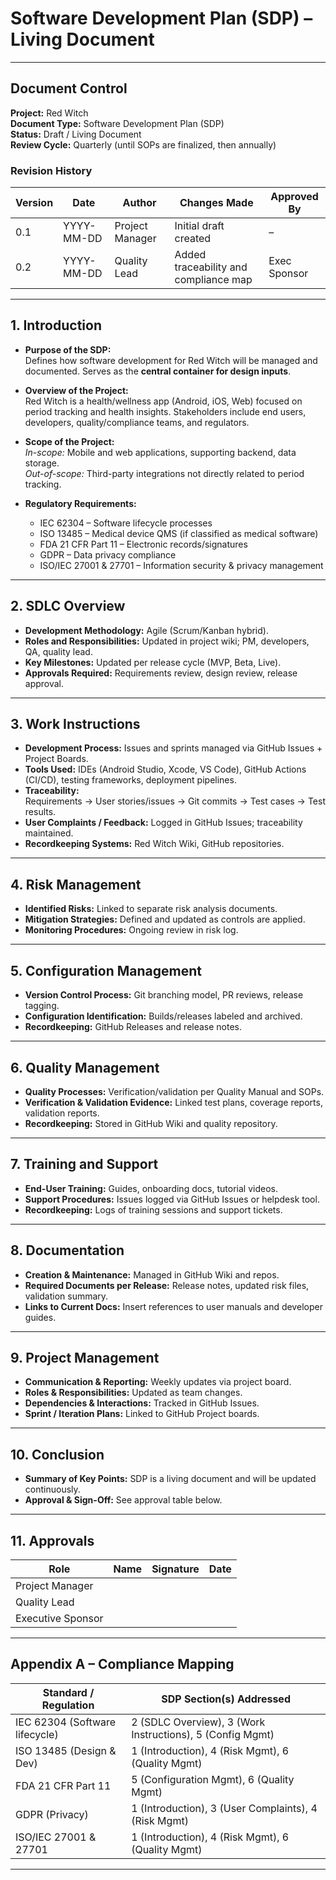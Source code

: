 # Software Development Plan (SDP) – Living Document

---

## Document Control

**Project:** Red Witch  
**Document Type:** Software Development Plan (SDP)  
**Status:** Draft / Living Document  
**Review Cycle:** Quarterly (until SOPs are finalized, then annually)  

### Revision History

| Version | Date       | Author           | Changes Made                          | Approved By |
|---------|------------|------------------|---------------------------------------|-------------|
| 0.1     | YYYY-MM-DD | Project Manager  | Initial draft created                 | –           |
| 0.2     | YYYY-MM-DD | Quality Lead     | Added traceability and compliance map | Exec Sponsor|

---

## 1. Introduction

* **Purpose of the SDP:**  
  Defines how software development for Red Witch will be managed and documented. Serves as the **central container for design inputs**.

* **Overview of the Project:**  
  Red Witch is a health/wellness app (Android, iOS, Web) focused on period tracking and health insights. Stakeholders include end users, developers, quality/compliance teams, and regulators.

* **Scope of the Project:**  
  *In-scope:* Mobile and web applications, supporting backend, data storage.  
  *Out-of-scope:* Third-party integrations not directly related to period tracking.

* **Regulatory Requirements:**  
  - IEC 62304 – Software lifecycle processes  
  - ISO 13485 – Medical device QMS (if classified as medical software)  
  - FDA 21 CFR Part 11 – Electronic records/signatures  
  - GDPR – Data privacy compliance  
  - ISO/IEC 27001 & 27701 – Information security & privacy management  

---

## 2. SDLC Overview

* **Development Methodology:** Agile (Scrum/Kanban hybrid).  
* **Roles and Responsibilities:** Updated in project wiki; PM, developers, QA, quality lead.  
* **Key Milestones:** Updated per release cycle (MVP, Beta, Live).  
* **Approvals Required:** Requirements review, design review, release approval.  

---

## 3. Work Instructions

* **Development Process:** Issues and sprints managed via GitHub Issues + Project Boards.  
* **Tools Used:** IDEs (Android Studio, Xcode, VS Code), GitHub Actions (CI/CD), testing frameworks, deployment pipelines.  
* **Traceability:**  
  Requirements → User stories/issues → Git commits → Test cases → Test results.  
* **User Complaints / Feedback:** Logged in GitHub Issues; traceability maintained.  
* **Recordkeeping Systems:** Red Witch Wiki, GitHub repositories.  

---

## 4. Risk Management

* **Identified Risks:** Linked to separate risk analysis documents.  
* **Mitigation Strategies:** Defined and updated as controls are applied.  
* **Monitoring Procedures:** Ongoing review in risk log.  

---

## 5. Configuration Management

* **Version Control Process:** Git branching model, PR reviews, release tagging.  
* **Configuration Identification:** Builds/releases labeled and archived.  
* **Recordkeeping:** GitHub Releases and release notes.  

---

## 6. Quality Management

* **Quality Processes:** Verification/validation per Quality Manual and SOPs.  
* **Verification & Validation Evidence:** Linked test plans, coverage reports, validation reports.  
* **Recordkeeping:** Stored in GitHub Wiki and quality repository.  

---

## 7. Training and Support

* **End-User Training:** Guides, onboarding docs, tutorial videos.  
* **Support Procedures:** Issues logged via GitHub Issues or helpdesk tool.  
* **Recordkeeping:** Logs of training sessions and support tickets.  

---

## 8. Documentation

* **Creation & Maintenance:** Managed in GitHub Wiki and repos.  
* **Required Documents per Release:** Release notes, updated risk files, validation summary.  
* **Links to Current Docs:** Insert references to user manuals and developer guides.  

---

## 9. Project Management

* **Communication & Reporting:** Weekly updates via project board.  
* **Roles & Responsibilities:** Updated as team changes.  
* **Dependencies & Interactions:** Tracked in GitHub Issues.  
* **Sprint / Iteration Plans:** Linked to GitHub Project boards.  

---

## 10. Conclusion

* **Summary of Key Points:** SDP is a living document and will be updated continuously.  
* **Approval & Sign-Off:** See approval table below.  

---

## 11. Approvals

| Role             | Name                | Signature | Date       |
|------------------|---------------------|-----------|------------|
| Project Manager  |                     |           |            |
| Quality Lead     |                     |           |            |
| Executive Sponsor|                     |           |            |

---

## Appendix A – Compliance Mapping

| Standard / Regulation         | SDP Section(s) Addressed                  |
|-------------------------------|--------------------------------------------|
| IEC 62304 (Software lifecycle)| 2 (SDLC Overview), 3 (Work Instructions), 5 (Config Mgmt) |
| ISO 13485 (Design & Dev)      | 1 (Introduction), 4 (Risk Mgmt), 6 (Quality Mgmt) |
| FDA 21 CFR Part 11             | 5 (Configuration Mgmt), 6 (Quality Mgmt)  |
| GDPR (Privacy)                | 1 (Introduction), 3 (User Complaints), 4 (Risk Mgmt) |
| ISO/IEC 27001 & 27701         | 1 (Introduction), 4 (Risk Mgmt), 6 (Quality Mgmt) |

---

